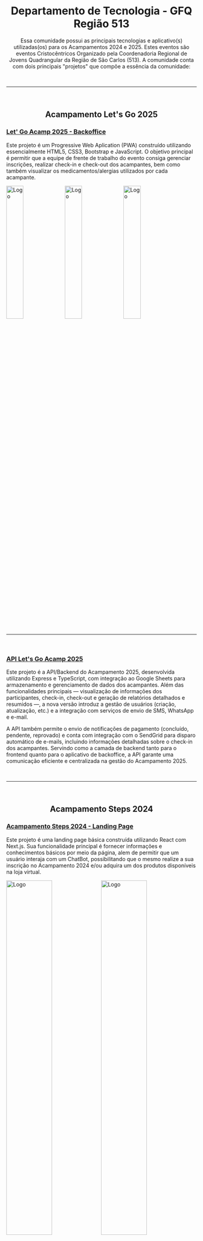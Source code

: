 <br/>
<h1 align="center">Departamento de Tecnologia - GFQ Região 513</h1>

<p align="center">
  Essa comunidade possui as principais tecnologias e aplicativo(s) utilizadas(os) para os Acampamentos 2024 e 2025. Estes eventos são eventos Cristocêntricos Organizado pela Coordenadoria Regional de Jovens Quadrangular da Região de São Carlos (513). A comunidade conta com dois principais "projetos" que compõe a essência da comunidade:</p>
</p>

<br/>
<hr>
<br/>

<h2 align="center">Acampamento Let's Go 2025</h2>

<h3>
  <a href="https://github.com/GFQ-513-Tech/lets-go-acamp-backoffice">Let' Go Acamp 2025 - Backoffice</a>
</h3>

<p>
  Este projeto é um Progressive Web Aplication (PWA) construído utilizando essencialmente HTML5, CSS3, Bootstrap e JavaScript. O objetivo principal é permitir que a equipe de frente de trabalho do evento consiga gerenciar inscrições, realizar check-in e check-out dos acampantes, bem como também visualizar os medicamentos/alergias utilizados por cada acampante.
</p>

<p>
  <img src="https://github.com/user-attachments/assets/a60116fb-9803-431b-8079-6f1a896754f0" alt="Logo" width="30%">
  <img src="https://github.com/user-attachments/assets/24e47403-7240-4fb7-89cb-98fab46b7f4a" alt="Logo" width="30%">
  <img src="https://github.com/user-attachments/assets/4c5b95d0-3831-407a-9aed-34d757e3ca5e" alt="Logo" width="30%">
</p>

<hr>
</br>

<h3>
  <a href="https://github.com/GFQ-513-Tech/lets-go-acamp-backend">API Let's Go Acamp 2025</a>
</h3>
  
<p>
  Este projeto é a API/Backend do Acampamento 2025, desenvolvida utilizando Express e TypeScript, com integração ao Google Sheets para armazenamento e gerenciamento de dados dos acampantes. Além das funcionalidades principais — visualização de informações dos participantes, check-in, check-out e geração de relatórios detalhados e resumidos —, a nova versão introduz a gestão de usuários (criação, atualização, etc.) e a integração com serviços de envio de SMS, WhatsApp e e-mail.
</p>

<p>
A API também permite o envio de notificações de pagamento (concluído, pendente, reprovado) e conta com integração com o SendGrid para disparo automático de e-mails, incluindo informações detalhadas sobre o check-in dos acampantes. Servindo como a camada de backend tanto para o frontend quanto para o aplicativo de backoffice, a API garante uma comunicação eficiente e centralizada na gestão do Acampamento 2025.
</p>

<br/>
<hr>
<br/>

<h2 align="center">Acampamento Steps 2024</h2>

<h3>
  <a href="https://github.com/GFQ-513-Tech/Acamp-Steps-2024">Acampamento Steps 2024 - Landing Page</a>
</h3>
  
<p>
  Este projeto é uma landing page básica construída utilizando React com Next.js. Sua funcionalidade principal é fornecer informações e conhecimentos básicos por meio da página, alem de permitir que um usuário interaja com um ChatBot, possibilitando que o mesmo realize a sua inscrição no Acampamento 2024 e/ou adquira um dos produtos disponíveis na loja virtual.
</p>
  
<p>
  <img src="https://github.com/joaolucasp/GFQ-Acamp-Steps-2024/assets/83319546/74356b99-21b2-4c29-aac5-665044b67b19" alt="Logo" width="49%">
  <img src="https://github.com/joaolucasp/GFQ-Acamp-Steps-2024/assets/83319546/f3c3a72c-a658-4945-a8bf-53970811c840" alt="Logo" width="49%">
</p>

<hr>
</br>

<h3>
  <a href="https://github.com/GFQ-513-Tech/Acamp-Steps-2024-Backoffice">Acampamento Steps 2024 - Backoffice</a>
</h3>

<p>
  Este projeto é um Progressive Web Aplication (PWA) construído utilizando essencialmente HTML5, CSS3, Bootstrap e JavaScript. O objetivo principal é permitir que a equipe de frente de trabalho do evento consiga gerenciar inscrições, realizar check-in e check-out dos acampantes, bem como também visualizar os medicamentos/alergias utilizados por cada acampante.
</p>

<p>
  <img src="https://github.com/Acamp-Steps-2024/Acamp-Steps-2024/assets/83319546/03371770-a284-478a-84fa-18a4c452be88" alt="Logo" width="30%">
  <img src="https://github.com/Acamp-Steps-2024/Acamp-Steps-2024/assets/83319546/b8f94e5c-de88-430d-9756-359872b7d0bb" alt="Logo" width="30%">
  <img src="https://github.com/Acamp-Steps-2024/Acamp-Steps-2024/assets/83319546/353e3d01-2a3c-42e1-ab1d-25e933d1c9f5" alt="Logo" width="30%">
</p>

<hr>
</br>

<h3>
  <a href="https://github.com/GFQ-513-Tech/API-Acamp-Steps-2024">API Acampamento Steps 2024</a>
</h3>
  
<p>
  Este projeto é uma API REST que foi desenvolvida utilizando Express e TypeScript, integrando-se ao Google Sheets para armazenar e gerenciar dados dos acampantes. Suas principais funcionalidades incluem a visualização de informações dos participantes, realização de check-in e check-out, além da geração de relatórios detalhados e resumidos. A API serve como a camada de backend para a landing page e para o aplicativo de backoffice, garantindo a comunicação eficiente entre os usuários e a gestão do Acampamento 2024.
</p>

## 🤝 Colaboradores

Agradecemos à(s) seguinte(s) pessoa(s) que contribuíu(ram) para este projeto:

<table>
  <tr>
    <td align="center">
      <a href="#">
        <img style="border-radius: 30px;" src="https://avatars.githubusercontent.com/u/83319546?v=4" width="100px;" alt="Foto do João Lucas no GitHub"/><br>
        <sub>
          <b>João Lucas</b>
        </sub>
      </a>
    </td>
  </tr>
</table>
